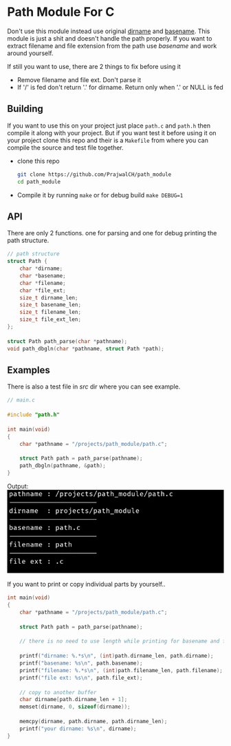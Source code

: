 # Path Module For C
Don't use this module instead use original [dirname](https://www.man7.org/linux/man-pages/man3/basename.3.html) and [basename](https://www.man7.org/linux/man-pages/man3/basename.3.html).
This module is just a shit and doesn't handle the path properly. If you want to extract filename and file extension from the path use _basename_ and work around yourself.

If still you want to use, there are 2 things to fix before using it
* Remove filename and file ext. Don't parse it
* If '/' is fed don't return '.' for dirname. Return only when '.' or NULL is fed

## Building
If you want to use this on your project just place `path.c` and `path.h` then compile it along with your project. But if you want test it before using it on your project clone this repo and their is a `Makefile` from where you can compile the source and test file together.
* clone this repo
   ```bash
   git clone https://github.com/PrajwalCH/path_module
   cd path_module
   ```
* Compile it by running `make` or for debug build `make DEBUG=1`

## API
There are only 2 functions. one for parsing and one for debug printing the path structure.

```c
// path structure
struct Path {
    char *dirname;
    char *basename;
    char *filename;
    char *file_ext;
    size_t dirname_len;
    size_t basename_len;
    size_t filename_len;
    size_t file_ext_len;
};

struct Path path_parse(char *pathname);
void path_dbgln(char *pathname, struct Path *path);
```

## Examples
There is also a test file in _src_ dir where you can see example.

```c
// main.c

#include "path.h"

int main(void)
{
    char *pathname = "/projects/path_module/path.c";

    struct Path path = path_parse(pathname);
    path_dbgln(pathname, &path);
}

```
Output: ![example-output](img/new_example.png)

If you want to print or copy individual parts by yourself..
```c
int main(void)
{
    char *pathname = "/projects/path_module/path.c";

    struct Path path = path_parse(pathname);

    // there is no need to use length while printing for basename and file extension but it's recommend to use if want to copy on another buffer for safe.

    printf("dirname: %.*s\n", (int)path.dirname_len, path.dirname);
    printf("basename: %s\n", path.basename);
    printf("filename: %.*s\n", (int)path.filename_len, path.filename);
    printf("file ext: %s\n", path.file_ext);

    // copy to another buffer
    char dirname[path.dirname_len + 1];
    memset(dirname, 0, sizeof(dirname));

    memcpy(dirname, path.dirname, path.dirname_len);
    printf("your dirname: %s\n", dirname);
}
```
